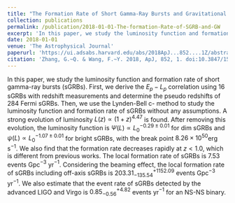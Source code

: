 ```yaml
---
title: "The Formation Rate of Short Gamma-Ray Bursts and Gravitational Waves"
collection: publications
permalink: /publication/2018-01-01-The-formation-Rate-of-SGRB-and-GW
excerpt: 'In this paper, we study the luminosity function and formation rate of short gamma-ray bursts (sGRBs).'
date: 2018-01-01
venue: 'The Astrophysical Journal'
paperurl: 'https://ui.adsabs.harvard.edu/abs/2018ApJ...852....1Z/abstract'
citation: 'Zhang, G.~Q. & Wang, F.~Y. 2018, ApJ, 852, 1. doi:10.3847/1538-4357/aa9ce5'
---
```

In this paper, we study the luminosity function and formation rate of short gamma-ray bursts (sGRBs). First, we derive the $E_p-L_p$ correlation using 16 sGRBs with redshift measurements and determine the pseudo redshifts of 284 Fermi sGRBs. Then, we use the Lynden-Bell c- method to study the luminosity function and formation rate of sGRBs without any assumptions. A strong evolution of luminosity $L(z) \propto (1+z)^4.47$ is found. After removing this evolution, the luminosity function is $\Psi(L)\propto L_0^{-0.29 \pm 0.01}$ for dim sGRBs and $\psi (L)\propto L_0^{-1.07\pm 0.01}$ for bright sGRBs, with the break point $8.26× 10^{50}$erg s$^{-1}$. We also find that the formation rate decreases rapidly at $z< 1.0$, which is different from previous works. The local formation rate of sGRBs is 7.53 events Gpc$^{-3}$ yr$^{-1}$. Considering the beaming effect, the local formation rate of sGRBs including off-axis sGRBs is $203.31_{-135.54}^{+1152.09}$ events Gpc$^{-3}$ yr$^{-1}$. We also estimate that the event rate of sGRBs detected by the advanced LIGO and Virgo is $0.85_{-0.56}^{+4.82}$ events yr$^{-1}$ for an NS-NS binary.